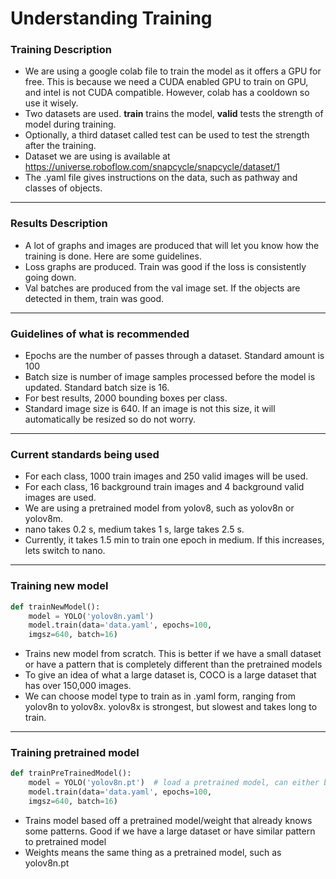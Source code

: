 # Understanding Training

### Training Description
* We are using a google colab file to train the model as it offers a GPU for free. This is because we need a CUDA enabled GPU to train on GPU, and intel is not CUDA compatible. However, colab has a cooldown so use it wisely.
* Two datasets are used. **train** trains the model, **valid** tests the strength of model during training.
* Optionally, a third dataset called test can be used to test the strength after the training.
* Dataset we are using is available at https://universe.roboflow.com/snapcycle/snapcycle/dataset/1
* The .yaml file gives instructions on the data, such as pathway and classes of objects.

---

### Results Description
* A lot of graphs and images are produced that will let you know how the training is done. Here are some guidelines.
* Loss graphs are produced. Train was good if the loss is consistently going down.
* Val batches are produced from the val image set. If the objects are detected in them, train was good.

---

### Guidelines of what is recommended
* Epochs are the number of passes through a dataset. Standard amount is 100
* Batch size is number of image samples processed before the model is updated. Standard batch size is 16.
* For best results, 2000 bounding boxes per class.
* Standard image size is 640. If an image is not this size, it will automatically be resized so do not worry.

---

### Current standards being used
* For each class, 1000 train images and 250 valid images will be used.
* For each class, 16 background train images and 4 background valid images are used.
* We are using a pretrained model from yolov8, such as yolov8n or yolov8m.
* nano takes 0.2 s, medium takes 1 s, large takes 2.5 s.
* Currently, it takes 1.5 min to train one epoch in medium. If this increases, lets switch to nano.

---

### Training new model
``` Python
def trainNewModel():
    model = YOLO('yolov8n.yaml')
    model.train(data='data.yaml', epochs=100, 
    imgsz=640, batch=16)
```
* Trains new model from scratch. This is better if we have a small dataset or have a pattern that is completely different than the pretrained models
* To give an idea of what a large dataset is, COCO is a large dataset that has over 150,000 images.
* We can choose model type to train as in .yaml form, ranging from yolov8n to yolov8x. yolov8x is strongest, but slowest and takes long to train.

---

### Training pretrained model
``` Python
def trainPreTrainedModel():
    model = YOLO('yolov8n.pt')  # load a pretrained model, can either be yolo's or someone elses
    model.train(data='data.yaml', epochs=100,
    imgsz=640, batch=16)
```
* Trains model based off a pretrained model/weight that already knows some patterns. Good if we have a large dataset or have similar pattern to pretrained model
* Weights means the same thing as a pretrained model, such as yolov8n.pt